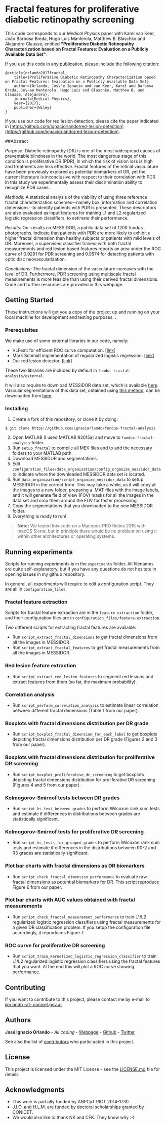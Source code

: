 # Fractal features for proliferative diabetic retinopathy screening

This code corresponds to our *Medical Physics* paper with Karel van Keer, João Barbosa Breda, Hugo Luis Manterola, Matthew B. Blaschko and Alejandro Clausse, entitled **"Proliferative Diabetic Retinopathy Characterization based on Fractal Features: Evaluation on a Publicly Available Data Set"**.

If you use this code in any publication, please include the following citation:
```
@article{orlando2017fractal,
	title={Proliferative Diabetic Retinopathy Characterization based on Fractal Features: Evaluation on a Publicly Available Data Set},
	author={Orlando, Jos\'e Ignacio and van Keer, Karel and Barbosa Breda, Jo\~ao Manterola, Hugo Luis and Blaschko, Matthew B. and Clausse, Alejandro},
	journal={Medical Physics},
	year={2017},
	publisher={Wiley}
}
```

If you use our code for red lesion detection, please cite the paper indicated in  [https://github.com/ignaciorlando/red-lesion-detection](https://github.com/ignaciorlando/red-lesion-detection).

##Abstract

*Purpose:* Diabetic retinopathy (DR) is one of the most widespread causes of preventable blindness in the world. The most dangerous stage of this condition is proliferative DR (PDR), in which the risk of vision loss is high and treatments are less effective. Fractal features of
the retinal vasculature have been previously explored as potential biomarkers of DR, yet the current literature is inconclusive with respect to their correlation with PDR. In this study we experimentally assess their discrimination ability to recognize PDR cases.

*Methods:* A statistical analysis of the viability of using three reference fractal characterization schemes--namely box, information and correlation dimensions--to identify patients with PDR is presented. These descriptors are also evaluated as input features for training L1 and
L2 regularized logistic regression classifiers, to estimate their performance.

*Results:* Our results on MESSIDOR, a public data set of 1200 fundus photographs, indicate that patients with PDR are more likely to exhibit a higher fractal dimension than healthy subjects or patients with mild levels of DR. Moreover, a supervised classifier trained with both fractal measurements and red lesion based features reports an area under the ROC curve of 0.9291 for PDR screening and 0.9574 for detecting patients with optic disc neovascularization.

*Conclusions:* The fractal dimension of the vasculature increases with the level of DR. Furthermore, PDR screening using multiscale fractal measurements is more feasible than using their derived fractal dimensions. Code and further resources are provided in this webpage.


## Getting Started

These instructions will get you a copy of the project up and running on your local machine for development and testing purposes. .

### Prerequisites

We make use of some external libraries in our code, namely:

 - VLFeat: for efficient ROC curve computation. [[link]](https://github.com/vlfeat/vlfeat)
 - Mark Schmidt implementation of regularized logistic regression. [[link]](https://www.cs.ubc.ca/~schmidtm/Software/code.html)
 - Our red lesion detector. [[link]](https://github.com/ignaciorlando/red-lesion-detection)

These two libraries are included by default in `fundus-fractal-analysis/external`.

It will also require to download MESSIDOR data set, which is available [here](www.adcis.net/en/Download-Third-Party/Messidor.html). Vascular segmentations of this data set, obtained using [this method](https://github.com/ignaciorlando/fundus-vessel-segmentation-tbme), can be downloaded from [here](https://app.box.com/s/66y5hyvj705lir82ckt89wan693fdb4r).

### Installing

 1. Create a fork of this repository, or clone it by doing:
```
$ git clone https://github.com/ignaciorlando/fundus-fractal-analysis
```
 2. Open MATLAB (I used MATLAB R2015a) and move to `fundus-fractal-analysis` folder.
 3. Run `setup_fractal` to compile all MEX files and to add the necessary folders to your MATLAB path.
 4. Download MESSIDOR and segmentations.
 5. Edit `configuration_files/data_organization/config_organize_messidor_data` to indicate where the downloaded MESSIDOR data set is located.
 5. Run `data_organization/script_organize_messidor_data` to setup MESSIDOR in the correct form. This may take a while, as it will copy all the images to a new folder, preparing a .MAT files with the image labels, and it will generate field of view (FOV) masks for all the images in the data set and crop them around the FOV for faster processing.
 6. Copy the segmentations that you downloaded to the new MESSIDOR folder.
 7. Everything is ready to run!

> **Note:** We tested this code on a Macbook PRO Retina 2015 with macOS Sierra, but in principle there would be no problem on using it within other architectures or operating systems.

## Running experiments

Scripts for running experiments is in the `experiments` folder. All filenames are quite self-explanatory, but if you have any questions do not hesitate in opening issues in my github repository.

In general, all experiments will require to edit a configuration script. They are all in `configuration_files`.

### Fractal feature extraction

Scripts for fractal feature extraction are in the `feature-extraction` folder, and their configuration files are in `configuration_files/feature-extraction`.

Two different scripts for extracting fractal features are available:

 - Run `script_extract_fractal_dimensions` to get fractal dimensions from all the images in MESSIDOR.
 - Run `script_extract_fractal_features` to get fractal measurements from all the images in MESSIDOR.

### Red lesion feature extraction

 - Run `script_extract_red_lesion_features` to segment red lesions and extract features from them (so far, the maximum probability).

### Correlation analysis

- Run `script_perform_correlation_analysis` to estimate linear correlation between different fractal dimensions (Table 1 from our paper).

### Boxplots with fractal dimensions distribution per DR grade

- Run `script_boxplot_fractal_dimension_for_each_label` to get boxplots depicting fractal dimensions distribution per DR grade (Figures 2 and 3 from our paper).

### Boxplots with fractal dimensions distribution for proliferative DR screening

- Run `script_boxplot_proliferative_dr_screening` to get boxplots depicting fractal dimensions distribution for proliferative DR screening (Figures 4 and 5 from our paper).

### Kolmogorov-Smirnof tests between DR grades

- Run `script_ks_test_between_grades` to perform Wilcoxon rank sum tests and estimate if differences in distributions between grades are statistically significant.

### Kolmogorov-Smirnof tests for proliferative DR screening

- Run `script_ks_tests_for_grouped_grades` to perform Wilcoxon rank sum tests and estimate if differences in the distributions between R0-2 and R3 grades are statistically significant.

### Plot bar charts with fractal dimensions as DR biomarkers

- Run `script_check_fractal_dimension_performance` to evaluate raw fractal dimensions as potential biomarkers for DR. This script reproduce Figure 6 from our paper.

### Plot bar charts with AUC values obtained with fractal measurements

- Run `script_check_fractal_measurement_performance` to train L1/L2 regularized logistic regression classifiers using fractal measurements for a given DR classification problem. If you setup the configuration file accordingly, it reproduces Figure 7.

### ROC curve for proliferative DR screening

- Run `script_train_kernelized_logistic_regression_classifier` to train L1/L2 regularized logistic regression classifiers using the fractal features that you want. At the end this will plot a ROC curve showing performance.


## Contributing

If you want to contribute to this project, please contact me by e-mail to [jiorlando -at- conicet.gov.ar](mailto:jiorlando@conicet.gov.ar)

## Authors

**José Ignacio Orlando** - *All coding* - [Webpage](https://ignaciorlando.github.io) - [Github](https://github.com/ignaciorlando) - [Twitter](https://twitter.com/ignaciorlando)

See also the list of [contributors](https://github.com/ignaciorlando/fundus-fractal-analysis/graphs/contributors) who participated in this project.

## License

This project is licensed under the MIT License - see the [LICENSE.md](https://github.com/ignaciorlando/fundus-fractal-analysis/LICENSE.md) file for details

## Acknowledgments

* This work is partially funded by ANPCyT PICT 2014-1730.
* J.I.O. and H.L.M. are funded by doctoral scholarships granted by CONICET.
* We would also like to thank NK and CFK. They know why :-)
